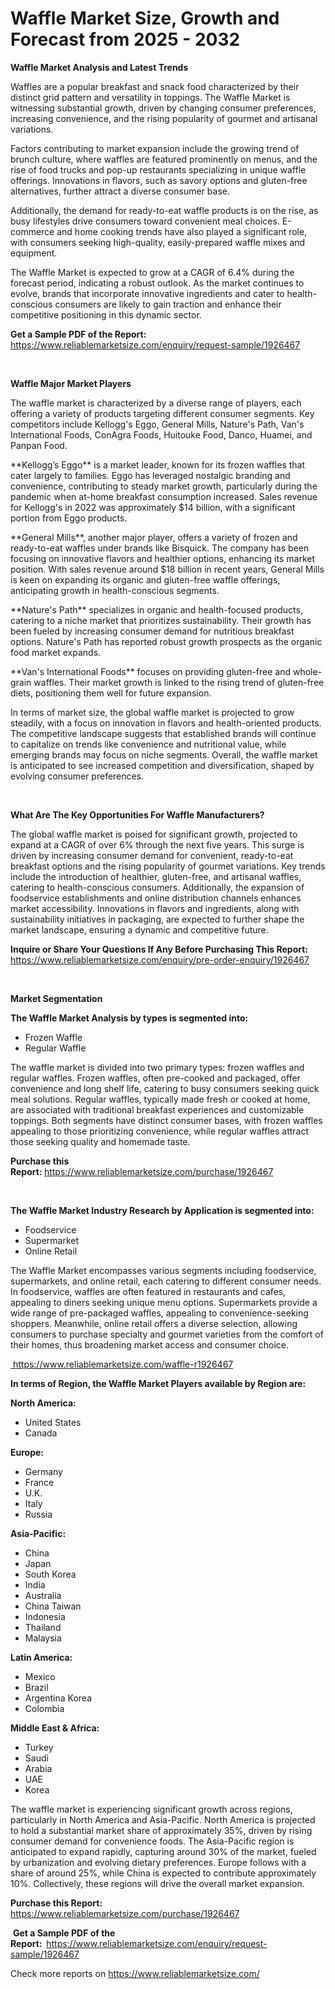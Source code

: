 <p><h1>Waffle Market Size, Growth and Forecast from 2025 - 2032</h1></p><p><strong>Waffle Market Analysis and Latest Trends</strong></p>
<p><p>Waffles are a popular breakfast and snack food characterized by their distinct grid pattern and versatility in toppings. The Waffle Market is witnessing substantial growth, driven by changing consumer preferences, increasing convenience, and the rising popularity of gourmet and artisanal variations. </p><p>Factors contributing to market expansion include the growing trend of brunch culture, where waffles are featured prominently on menus, and the rise of food trucks and pop-up restaurants specializing in unique waffle offerings. Innovations in flavors, such as savory options and gluten-free alternatives, further attract a diverse consumer base. </p><p>Additionally, the demand for ready-to-eat waffle products is on the rise, as busy lifestyles drive consumers toward convenient meal choices. E-commerce and home cooking trends have also played a significant role, with consumers seeking high-quality, easily-prepared waffle mixes and equipment. </p><p>The Waffle Market is expected to grow at a CAGR of 6.4% during the forecast period, indicating a robust outlook. As the market continues to evolve, brands that incorporate innovative ingredients and cater to health-conscious consumers are likely to gain traction and enhance their competitive positioning in this dynamic sector.</p></p>
<p><strong>Get a Sample PDF of the Report:&nbsp;</strong> <a href="https://www.reliablemarketsize.com/enquiry/request-sample/1926467?utm_campaign=1836&utm_medium=2&utm_source=Github&utm_content=ia&utm_term=14022025&utm_id=waffle">https://www.reliablemarketsize.com/enquiry/request-sample/1926467</a></p>
<p>&nbsp;</p>
<p><strong>Waffle Major Market Players</strong></p>
<p><p>The waffle market is characterized by a diverse range of players, each offering a variety of products targeting different consumer segments. Key competitors include Kellogg's Eggo, General Mills, Nature's Path, Van's International Foods, ConAgra Foods, Huitouke Food, Danco, Huamei, and Panpan Food.</p><p>**Kellogg’s Eggo** is a market leader, known for its frozen waffles that cater largely to families. Eggo has leveraged nostalgic branding and convenience, contributing to steady market growth, particularly during the pandemic when at-home breakfast consumption increased. Sales revenue for Kellogg's in 2022 was approximately $14 billion, with a significant portion from Eggo products.</p><p>**General Mills**, another major player, offers a variety of frozen and ready-to-eat waffles under brands like Bisquick. The company has been focusing on innovative flavors and healthier options, enhancing its market position. With sales revenue around $18 billion in recent years, General Mills is keen on expanding its organic and gluten-free waffle offerings, anticipating growth in health-conscious segments.</p><p>**Nature's Path** specializes in organic and health-focused products, catering to a niche market that prioritizes sustainability. Their growth has been fueled by increasing consumer demand for nutritious breakfast options. Nature's Path has reported robust growth prospects as the organic food market expands.</p><p>**Van's International Foods** focuses on providing gluten-free and whole-grain waffles. Their market growth is linked to the rising trend of gluten-free diets, positioning them well for future expansion.</p><p>In terms of market size, the global waffle market is projected to grow steadily, with a focus on innovation in flavors and health-oriented products. The competitive landscape suggests that established brands will continue to capitalize on trends like convenience and nutritional value, while emerging brands may focus on niche segments. Overall, the waffle market is anticipated to see increased competition and diversification, shaped by evolving consumer preferences.</p></p>
<p>&nbsp;</p>
<p><strong>What Are The Key Opportunities For Waffle Manufacturers?</strong></p>
<p><p>The global waffle market is poised for significant growth, projected to expand at a CAGR of over 6% through the next five years. This surge is driven by increasing consumer demand for convenient, ready-to-eat breakfast options and the rising popularity of gourmet variations. Key trends include the introduction of healthier, gluten-free, and artisanal waffles, catering to health-conscious consumers. Additionally, the expansion of foodservice establishments and online distribution channels enhances market accessibility. Innovations in flavors and ingredients, along with sustainability initiatives in packaging, are expected to further shape the market landscape, ensuring a dynamic and competitive future.</p></p>
<p><strong>Inquire or Share Your Questions If Any Before Purchasing This Report:</strong> <a href="https://www.reliablemarketsize.com/enquiry/pre-order-enquiry/1926467?utm_campaign=1836&utm_medium=2&utm_source=Github&utm_content=ia&utm_term=14022025&utm_id=waffle">https://www.reliablemarketsize.com/enquiry/pre-order-enquiry/1926467</a></p>
<p>&nbsp;</p>
<p><strong>Market Segmentation</strong></p>
<p><strong>The Waffle Market Analysis by types is segmented into:</strong></p>
<p><ul><li>Frozen Waffle</li><li>Regular Waffle</li></ul></p>
<p><p>The waffle market is divided into two primary types: frozen waffles and regular waffles. Frozen waffles, often pre-cooked and packaged, offer convenience and long shelf life, catering to busy consumers seeking quick meal solutions. Regular waffles, typically made fresh or cooked at home, are associated with traditional breakfast experiences and customizable toppings. Both segments have distinct consumer bases, with frozen waffles appealing to those prioritizing convenience, while regular waffles attract those seeking quality and homemade taste.</p></p>
<p><strong>Purchase this Report:&nbsp;</strong><a href="https://www.reliablemarketsize.com/purchase/1926467?utm_campaign=1836&utm_medium=2&utm_source=Github&utm_content=ia&utm_term=14022025&utm_id=waffle">https://www.reliablemarketsize.com/purchase/1926467</a></p>
<p>&nbsp;</p>
<p><strong>The Waffle Market Industry Research by Application is segmented into:</strong></p>
<p><ul><li>Foodservice</li><li>Supermarket</li><li>Online Retail</li></ul></p>
<p><p>The Waffle Market encompasses various segments including foodservice, supermarkets, and online retail, each catering to different consumer needs. In foodservice, waffles are often featured in restaurants and cafes, appealing to diners seeking unique menu options. Supermarkets provide a wide range of pre-packaged waffles, appealing to convenience-seeking shoppers. Meanwhile, online retail offers a diverse selection, allowing consumers to purchase specialty and gourmet varieties from the comfort of their homes, thus broadening market access and consumer choice.</p></p>
<p><a href="https://www.reliablemarketsize.com/waffle-r1926467?utm_campaign=1836&utm_medium=2&utm_source=Github&utm_content=ia&utm_term=14022025&utm_id=waffle">&nbsp;https://www.reliablemarketsize.com/waffle-r1926467</a></p>
<p><strong>In terms of Region, the Waffle Market Players available by Region are:</strong></p>
<p>
    <p> <strong> North America: </strong>
        <ul>
            <li>United States</li>
            <li>Canada</li>
        </ul>
        </p> 
    <p> <strong> Europe: </strong>
        <ul>
            <li>Germany</li>
            <li>France</li>
            <li>U.K.</li>
            <li>Italy</li>
            <li>Russia</li>
        </ul>
        </p> 
    <p> <strong> Asia-Pacific: </strong>
        <ul>
            <li>China</li>
            <li>Japan</li>
            <li>South Korea</li>
            <li>India</li>
            <li>Australia</li>
            <li>China Taiwan</li>
            <li>Indonesia</li>
            <li>Thailand</li>
            <li>Malaysia</li>
        </ul>
        </p> 
    <p> <strong> Latin America: </strong>
        <ul>
            <li>Mexico</li>
            <li>Brazil</li>
            <li>Argentina Korea</li>
            <li>Colombia</li>
        </ul>
        </p> 
    <p> <strong> Middle East & Africa: </strong>
        <ul>
            <li>Turkey</li>
            <li>Saudi</li>
            <li>Arabia</li>
            <li>UAE</li>
            <li>Korea</li>
        </ul>
    </p>
    </p>
<p><p>The waffle market is experiencing significant growth across regions, particularly in North America and Asia-Pacific. North America is projected to hold a substantial market share of approximately 35%, driven by rising consumer demand for convenience foods. The Asia-Pacific region is anticipated to expand rapidly, capturing around 30% of the market, fueled by urbanization and evolving dietary preferences. Europe follows with a share of around 25%, while China is expected to contribute approximately 10%. Collectively, these regions will drive the overall market expansion.</p></p>
<p><strong>Purchase this Report: </strong><a href="https://www.reliablemarketsize.com/purchase/1926467?utm_campaign=1836&utm_medium=2&utm_source=Github&utm_content=ia&utm_term=14022025&utm_id=waffle">https://www.reliablemarketsize.com/purchase/1926467</a></p>
<p>&nbsp;<strong>Get a Sample PDF of the Report:&nbsp;&nbsp;</strong><a href="https://www.reliablemarketsize.com/enquiry/request-sample/1926467?utm_campaign=1836&utm_medium=2&utm_source=Github&utm_content=ia&utm_term=14022025&utm_id=waffle">https://www.reliablemarketsize.com/enquiry/request-sample/1926467</a></p>
<p><strong></strong></p>
<p>Check more reports on <a href="https://www.reliablemarketsize.com/?utm_campaign=1836&utm_medium=2&utm_source=Github&utm_content=ia&utm_term=14022025&utm_id=waffle">https://www.reliablemarketsize.com/</a></p>